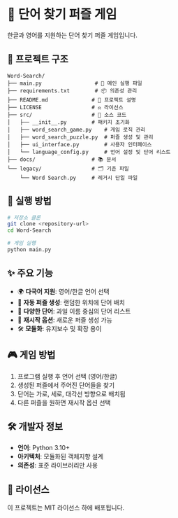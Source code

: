 # 🎯 단어 찾기 퍼즐 게임

한글과 영어를 지원하는 단어 찾기 퍼즐 게임입니다.

## 📁 프로젝트 구조

```
Word-Search/
├── main.py                 # 🚀 메인 실행 파일
├── requirements.txt        # 📦 의존성 관리
├── README.md              # 📖 프로젝트 설명
├── LICENSE                # ⚖️ 라이선스
├── src/                   # 📂 소스 코드
│   ├── __init__.py        # 패키지 초기화
│   ├── word_search_game.py    # 게임 로직 관리
│   ├── word_search_puzzle.py  # 퍼즐 생성 및 관리
│   ├── ui_interface.py        # 사용자 인터페이스
│   └── language_config.py     # 언어 설정 및 단어 리스트
├── docs/                  # 📚 문서
└── legacy/                # 🗂️ 기존 파일
    └── Word Search.py     # 레거시 단일 파일
```

## 🚀 실행 방법

```bash
# 저장소 클론
git clone <repository-url>
cd Word-Search

# 게임 실행
python main.py
```

## ✨ 주요 기능

- 🌍 **다국어 지원**: 영어/한글 언어 선택
- 🎲 **자동 퍼즐 생성**: 랜덤한 위치에 단어 배치
- 🎯 **다양한 단어**: 과일 이름 중심의 단어 리스트
- 🔄 **재시작 옵션**: 새로운 퍼즐 생성 가능
- 🛠️ **모듈화**: 유지보수 및 확장 용이

## 🎮 게임 방법

1. 프로그램 실행 후 언어 선택 (영어/한글)
2. 생성된 퍼즐에서 주어진 단어들을 찾기
3. 단어는 가로, 세로, 대각선 방향으로 배치됨
4. 다른 퍼즐을 원하면 재시작 옵션 선택

## 🛠️ 개발자 정보

- **언어**: Python 3.10+
- **아키텍처**: 모듈화된 객체지향 설계
- **의존성**: 표준 라이브러리만 사용

## 📝 라이선스

이 프로젝트는 MIT 라이선스 하에 배포됩니다.